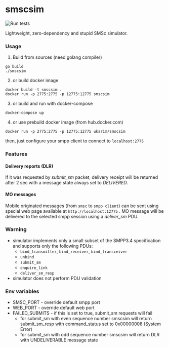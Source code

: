 # smscsim

![Run tests](https://github.com/ukarim/smscsim/workflows/run-tests/badge.svg)

Lightweight, zero-dependency and stupid SMSc simulator.

### Usage

1) Build from sources (need golang compiler)

```
go build
./smscsim
```

2) or build docker image

```
docker build -t smscsim .
docker run -p 2775:2775 -p 12775:12775 smscsim
```

3) or build and run with docker-compose

```
docker-compose up
```

4) or use prebuild docker image (from hub.docker.com)

```
docker run -p 2775:2775 -p 12775:12775 ukarim/smscsim
```

then, just configure your smpp client to connect to `localhost:2775`

### Features

#### Delivery reports (DLR)

If it was requested by _submit_sm_ packet, delivery receipt will be returned
after 2 sec with a message state always set to _DELIVERED_.

#### MO messages

Mobile originated messages (from `smsc` to `smpp client`) can be sent using
special web page available at `http://localhost:12775` . MO message will be
delivered to the selected smpp session using a _deliver_sm_ PDU.

### Warning

* simulator implements only a small subset of the SMPP3.4 specification and supports only the following PDUs:
  - `bind_transmitter`, `bind_receiver`, `bind_transceiver`
  - `unbind`
  - `submit_sm`
  - `enquire_link`
  - `deliver_sm_resp`
* simulator does not perform PDU validation

### Env variables

* SMSC_PORT - override default smpp port
* WEB_PORT - override default web port
* FAILED_SUBMITS - if this is set to true, submit_sm requests will fail
  - for submit_sm with even sequence number smscsim will return submit_sm_resp with command_status set to 0x00000008 (System Error)
  - for submit_sm with odd sequence number smscsim will return DLR with UNDELIVERABLE message state
